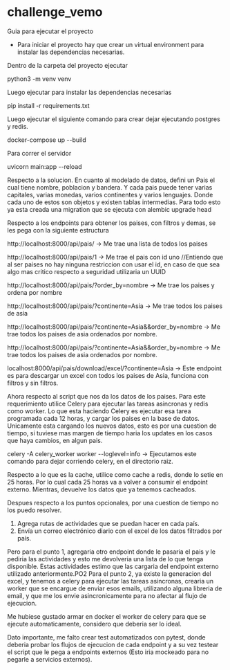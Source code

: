 # challenge_vemo
Guia para ejecutar el proyecto

* Para iniciar el proyecto hay que crear un virtual environment para instalar las dependencias necesarias.

Dentro de la carpeta del proyecto ejecutar 

python3 -m venv venv

Luego ejecutar para instalar las dependencias necesarias

pip install -r requirements.txt 

Luego ejecutar el siguiente comando para crear dejar ejecutando postgres y redis.

docker-compose up --build

Para correr el servidor 

uvicorn main:app --reload

Respecto a la solucion. 
En cuanto al modelado de datos, defini un Pais el cual tiene nombre, poblacion y bandera.
Y cada pais puede tener varias capitales, varias monedas, varios continentes y varios lenguajes.
Donde cada uno de estos son objetos y existen tablas intermedias.
Para todo esto ya esta creada una migration que se ejecuta con
alembic upgrade head


Respecto a los endpoints para obtener los paises, con filtros y demas, se les pega con la siguiente estructura

http://localhost:8000/api/pais/ -> Me trae una lista de todos los paises

http://localhost:8000/api/pais/1 -> Me trae el pais con id uno //Entiendo que al ser paises no hay ninguna restriccion con usar el id, en caso de que sea algo mas critico respecto a seguridad utilizaria un UUID

http://localhost:8000/api/pais/?order_by=nombre -> Me trae los paises y ordena por nombre

http://localhost:8000/api/pais/?continente=Asia -> Me trae todos los paises de asia

http://localhost:8000/api/pais/?continente=Asia&&order_by=nombre -> Me trae todos los paises de asia ordenados por nombre.

http://localhost:8000/api/pais/?continente=Asia&&order_by=nombre -> Me trae todos los paises de asia ordenados por nombre.

localhost:8000/api/pais/download/excel/?continente=Asia -> Este endpoint es para descargar un excel con todos los paises de Asia, funciona con filtros y sin filtros.

Ahora respecto al script que nos da los datos de los paises.
Para este requerimiento utilice Celery para ejecutar las tareas asincronas y redis como worker.
Lo que esta haciendo Celery es ejecutar esa tarea programada cada 12 horas, y cargar los paises en la base de datos. Unicamente esta cargando los nuevos datos, esto es por una cuestion de tiempo, si tuviese mas margen de tiempo haria los updates en los casos que haya cambios, en algun pais.

celery -A celery_worker worker --loglevel=info -> Ejecutamos este comando para dejar corriendo celery, en el directorio raiz. 


Respecto a lo que es la cache, utilice como cache a redis, donde lo setie en 25 horas. Por lo cual cada 25 horas va a volver a consumir el endpoint externo. Mientras, devuelve los datos que ya tenemos cacheados.

Despues respecto a los puntos opcionales, por una cuestion de tiempo no los puedo resolver.

1. Agrega rutas de actividades que se puedan hacer en cada país.
2. Envía un correo electrónico diario con el excel de los datos filtrados por país.

Pero para el punto 1, agregaria otro endpoint donde le pasaria el pais y le pediria las actividades y esto me devolveria una lista de lo que tenga disponible. Estas actividades estimo que las cargaria del endpoint externo utilizado anteriormente.PO2
Para el punto 2, ya existe la generacion del excel, y tenemos a celery para ejecutar las tareas asincronas, crearia un worker que se encargue de enviar esos emails, utilizando alguna libreria de email, y que me los envie asincronicamente para no afectar al flujo de ejecucion.

Me hubiese gustado armar en docker el worker de celery para que se ejecute automaticamente, considero que deberia ser lo ideal.

Dato importante, me falto crear test automatizados con pytest, donde deberia probar los flujos de ejecucion de cada endpoint y a su vez testear el script que le pega a endpoints externos (Esto iria mockeado para no pegarle a servicios externos).


